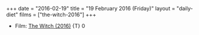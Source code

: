 +++
date = "2016-02-19"
title = "19 February 2016 (Friday)"
layout = "daily-diet"
films = ["the-witch-2016"]
+++

<ul>
<li class="entry films">Film: <a href="/films/the-witch-2016">The Witch (2016)</a> {T} 0</li>
</ul>